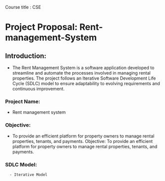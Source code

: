 Course title : CSE
# Project Proposal: Rent-management-System 
## Introduction:
   - The Rent Management System is a software application developed to streamline and automate the processes involved in managing rental properties. The project follows an Iterative Software Development Life Cycle (SDLC) model to ensure adaptability to evolving requirements and continuous improvement.
   ### Project Name: 
   - Rent management system
   ### Objective: 
   - To provide an efficient platform for property owners to manage rental properties, tenants, and payments.
Objective: To provide an efficient platform for property owners to manage rental properties, tenants, and payments.
   ### SDLC Model: 
      - Iterative Model 
##
